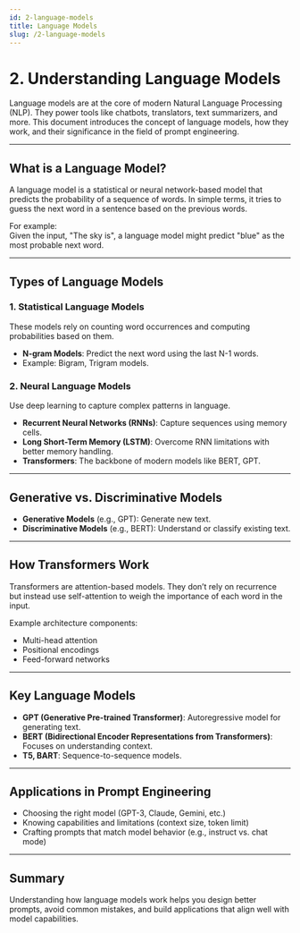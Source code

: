 ```yaml
---
id: 2-language-models
title: Language Models
slug: /2-language-models
---
```


# 2. Understanding Language Models

Language models are at the core of modern Natural Language Processing (NLP). They power tools like chatbots, translators, text summarizers, and more. This document introduces the concept of language models, how they work, and their significance in the field of prompt engineering.

---

## What is a Language Model?

A language model is a statistical or neural network-based model that predicts the probability of a sequence of words. In simple terms, it tries to guess the next word in a sentence based on the previous words.

For example:  
Given the input, "The sky is", a language model might predict "blue" as the most probable next word.

---

## Types of Language Models

### 1. Statistical Language Models
These models rely on counting word occurrences and computing probabilities based on them.

- **N-gram Models**: Predict the next word using the last N-1 words.
- Example: Bigram, Trigram models.

### 2. Neural Language Models
Use deep learning to capture complex patterns in language.

- **Recurrent Neural Networks (RNNs)**: Capture sequences using memory cells.
- **Long Short-Term Memory (LSTM)**: Overcome RNN limitations with better memory handling.
- **Transformers**: The backbone of modern models like BERT, GPT.

---

## Generative vs. Discriminative Models

- **Generative Models** (e.g., GPT): Generate new text.
- **Discriminative Models** (e.g., BERT): Understand or classify existing text.

---

## How Transformers Work

Transformers are attention-based models. They don’t rely on recurrence but instead use self-attention to weigh the importance of each word in the input.

Example architecture components:
- Multi-head attention
- Positional encodings
- Feed-forward networks

---

## Key Language Models

- **GPT (Generative Pre-trained Transformer)**: Autoregressive model for generating text.
- **BERT (Bidirectional Encoder Representations from Transformers)**: Focuses on understanding context.
- **T5, BART**: Sequence-to-sequence models.

---

## Applications in Prompt Engineering

- Choosing the right model (GPT-3, Claude, Gemini, etc.)
- Knowing capabilities and limitations (context size, token limit)
- Crafting prompts that match model behavior (e.g., instruct vs. chat mode)

---

## Summary

Understanding how language models work helps you design better prompts, avoid common mistakes, and build applications that align well with model capabilities.